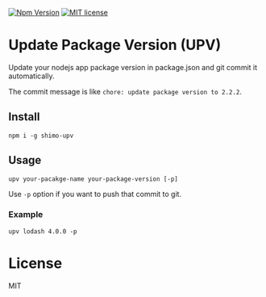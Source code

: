 [![Npm Version](https://img.shields.io/npm/v/shimo-upv.svg?style=flat)](https://img.shields.io/npm/v/shimo-upv.svg?style=flat)
[![MIT license](http://img.shields.io/badge/license-MIT-brightgreen.svg)](http://opensource.org/licenses/MIT)

# Update Package Version (UPV)

Update your nodejs app package version in package.json and git commit it automatically.

The commit message is like `chore: update package version to 2.2.2`.

## Install

`npm i -g shimo-upv`

## Usage

`upv your-pacakge-name your-package-version [-p]`

Use `-p` option if you want to push that commit to git.

### Example

`upv lodash 4.0.0 -p`

# License

MIT

